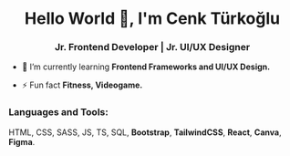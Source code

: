 <h1 align="center">Hello World 👋, I'm Cenk Türkoğlu</h1>
<h3 align="center">Jr. Frontend Developer | Jr. UI/UX Designer</h3>

- 🌱 I’m currently learning **Frontend Frameworks and UI/UX Design.**

- ⚡ Fun fact **Fitness, Videogame.**

<p align="left">
</p>

<h3 align="left">Languages and Tools:</h3>
<p align="left">HTML, CSS, SASS, JS, TS, SQL, <b>Bootstrap</b>, <b>TailwindCSS</b>, <b>React</b>, <b>Canva</b>, <b>Figma</b>.</p>
<!--
**cnktrkgl/cnktrkgl** is a ✨ _special_ ✨ repository because its `README.md` (this file) appears on your GitHub profile.

Here are some ideas to get you started:

- 🔭 I’m currently working on ...
- 🌱 I’m currently learning ...
- 👯 I’m looking to collaborate on ...
- 🤔 I’m looking for help with ...
- 💬 Ask me about ...
- 📫 How to reach me: ...
- 😄 Pronouns: ...
- ⚡ Fun fact: ...
-->
